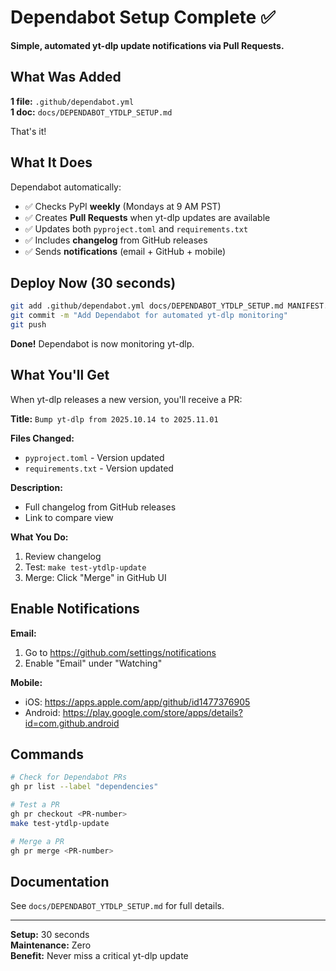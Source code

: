 # Dependabot Setup Complete ✅

**Simple, automated yt-dlp update notifications via Pull Requests.**

## What Was Added

**1 file:** `.github/dependabot.yml`  
**1 doc:** `docs/DEPENDABOT_YTDLP_SETUP.md`

That's it!

## What It Does

Dependabot automatically:
- ✅ Checks PyPI **weekly** (Mondays at 9 AM PST)
- ✅ Creates **Pull Requests** when yt-dlp updates are available
- ✅ Updates both `pyproject.toml` and `requirements.txt`
- ✅ Includes **changelog** from GitHub releases
- ✅ Sends **notifications** (email + GitHub + mobile)

## Deploy Now (30 seconds)

```bash
git add .github/dependabot.yml docs/DEPENDABOT_YTDLP_SETUP.md MANIFEST.md Makefile DEPENDABOT_SETUP_COMPLETE.md
git commit -m "Add Dependabot for automated yt-dlp monitoring"
git push
```

**Done!** Dependabot is now monitoring yt-dlp.

## What You'll Get

When yt-dlp releases a new version, you'll receive a PR:

**Title:** `Bump yt-dlp from 2025.10.14 to 2025.11.01`

**Files Changed:**
- `pyproject.toml` - Version updated
- `requirements.txt` - Version updated

**Description:**
- Full changelog from GitHub releases
- Link to compare view

**What You Do:**
1. Review changelog
2. Test: `make test-ytdlp-update`
3. Merge: Click "Merge" in GitHub UI

## Enable Notifications

**Email:**
1. Go to https://github.com/settings/notifications
2. Enable "Email" under "Watching"

**Mobile:**
- iOS: https://apps.apple.com/app/github/id1477376905
- Android: https://play.google.com/store/apps/details?id=com.github.android

## Commands

```bash
# Check for Dependabot PRs
gh pr list --label "dependencies"

# Test a PR
gh pr checkout <PR-number>
make test-ytdlp-update

# Merge a PR
gh pr merge <PR-number>
```

## Documentation

See `docs/DEPENDABOT_YTDLP_SETUP.md` for full details.

---

**Setup:** 30 seconds  
**Maintenance:** Zero  
**Benefit:** Never miss a critical yt-dlp update
